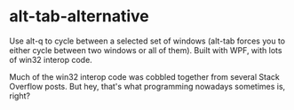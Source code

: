 # alt-tab-alternative
Use alt-q to cycle between a selected set of windows (alt-tab forces you to either cycle between two windows or all of them). Built with WPF, with lots of win32 interop code.

Much of the win32 interop code was cobbled together from several Stack Overflow posts. But hey, that's what programming nowadays sometimes is, right?
